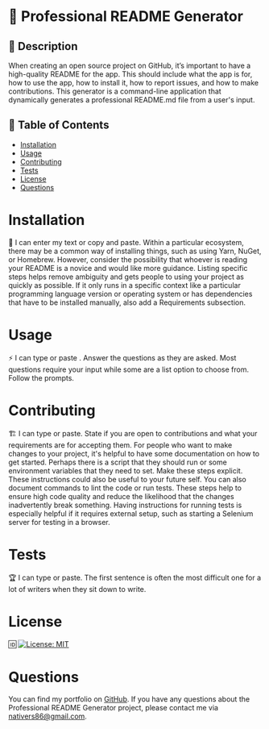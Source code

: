 
  # 📕 Professional README Generator 

  ## 📃 Description
  When creating an open source project on GitHub, it’s important to have a high-quality README for the app. This should include what the app is for, how to use the app, how to install it, how to report issues, and how to make contributions. This generator is a command-line application that dynamically generates a professional README.md file from a user's input.
  
  ## 📖 Table of Contents
  - [Installation](#installation)
  - [Usage](#usage)
  - [Contributing](#contributing)
  - [Tests](#tests)
  - [License](#license)
  - [Questions](#questions)
   
  # Installation 
  📝 
  I can  enter my text or copy and paste. Within a particular ecosystem, there may be a common way of installing things, such as using Yarn, NuGet, or Homebrew. However, consider the possibility that whoever is reading your README is a novice and would like more guidance. Listing specific steps helps remove ambiguity and gets people to using your project as quickly as possible. If it only runs in a specific context like a particular programming language version or operating system or has dependencies that have to be installed manually, also add a Requirements subsection.
  
  # Usage
  ⚡
  I can type or paste . Answer the questions as they are asked. Most questions require your input while some are a list option to choose from. Follow the prompts. 
  
  # Contributing
  🏗️ 
  I can type or paste. State if you are open to contributions and what your requirements are for accepting them. For people who want to make changes to your project, it's helpful to have some documentation on how to get started. Perhaps there is a script that they should run or some environment variables that they need to set. Make these steps explicit. These instructions could also be useful to your future self. You can also document commands to lint the code or run tests. These steps help to ensure high code quality and reduce the likelihood that the changes inadvertently break something. Having instructions for running tests is especially helpful if it requires external setup, such as starting a Selenium server for testing in a browser.
  
  # Tests
  🏆 
  I can type or paste. The first sentence is often the most difficult one for a lot of writers when they sit down to write.

  # License
  🆔
  [![License: MIT](https://img.shields.io/badge/License-MIT-blue.svg)](https://opensource.org)
    
  # Questions
  You can find my portfolio on [GitHub](https://github.com/NatalieCampbellGit).
  If you have any questions about the Professional README Generator project, please contact me via [nativers86@gmail.com](mailto:nativers86@gmail.com).  
    
